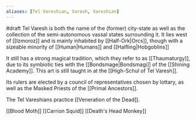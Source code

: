 ```yaml
---
aliases: [Tel Vareshian, Varesh, Vareshian]
---
```

#draft
Tel Varesh is both the name of the (former) city-state as well as the collection of the semi-autonomous vassal states surrounding it. It lies west of [[Izmoroz]] and is mainly inhabited by [[Half-Ork|Orcs]], though with a sizeable minority of [[Human|Humans]] and [[Halfling|Hobgoblins]]

It still has a strong magical tradition, which they refer to as [[Thaumaturgy]], due to its symbiotic ties with the [[Bondsmage|Bondsmagi]] of the [[Shining Academy]]. This art is still taught in at the [[High-Schul of Tel Varesh]].

Its rulers are elected by a council of representatives chosen by lottary, as well as the Masked Priests of the [[Primal Ancestors]].

The Tel Vareshians practice [[Veneration of the Dead]].

[[Blood Moth]]
[[Carrion Squid]]
[[Death's Head Monkey]]



